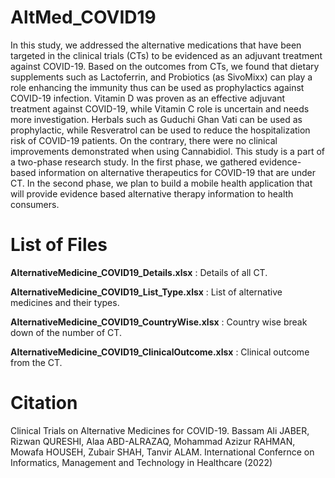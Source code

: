 # AltMed_COVID19

In this study, we addressed the alternative medications that have been targeted in the clinical trials (CTs) to be evidenced as an adjuvant treatment against COVID-19. Based on the outcomes from CTs, we found that dietary supplements such as Lactoferrin, and Probiotics (as SivoMixx) can play a role enhancing the immunity thus can be used as prophylactics against COVID-19 infection. Vitamin D was proven as an effective adjuvant treatment against COVID-19, while Vitamin C role is uncertain and needs more investigation. Herbals such as Guduchi Ghan Vati can be used as prophylactic, while Resveratrol can be used to reduce the hospitalization risk of COVID-19 patients. On the contrary, there were no clinical improvements demonstrated when using Cannabidiol. This study is a part of a two-phase research study. In the first phase, we gathered evidence-based information on alternative therapeutics for COVID-19 that are under CT. In the second phase, we plan to build a mobile health application that will provide evidence based alternative therapy information to health consumers. 

# List of Files

**AlternativeMedicine_COVID19_Details.xlsx** : Details of all CT.

**AlternativeMedicine_COVID19_List_Type.xlsx** : List of alternative medicines and their types.

**AlternativeMedicine_COVID19_CountryWise.xlsx** : Country wise break down of the number of CT.

**AlternativeMedicine_COVID19_ClinicalOutcome.xlsx** : Clinical outcome from the CT. 

# Citation

Clinical Trials on Alternative Medicines for COVID-19. 
Bassam Ali JABER, Rizwan QURESHI, Alaa ABD-ALRAZAQ, Mohammad Azizur RAHMAN, Mowafa HOUSEH, Zubair SHAH, Tanvir ALAM. 
International Confernce on Informatics, Management and Technology in Healthcare (2022)

